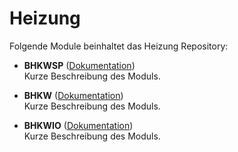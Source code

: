 # Heizung

Folgende Module beinhaltet das Heizung Repository:

- __BHKWSP__ ([Dokumentation](BHKWSP))  
	Kurze Beschreibung des Moduls.

- __BHKW__ ([Dokumentation](BHKW))  
	Kurze Beschreibung des Moduls.

- __BHKWIO__ ([Dokumentation](BHKWIO))  
	Kurze Beschreibung des Moduls.